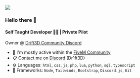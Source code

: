 ![](https://komarev.com/ghpvc/?username=Dr1ft3D)

### Hello there 👋

#### Self Taught Developer 👩‍💻 | Privete Pilot

Owner @ [Drift3D Community Discord](https://discord.gg/BjGm7NP9bX)<br>


- 💬 I'm mostly active within the [FiveM Community](https://forum.cfx.re)
- 📋 Contact me on [Discord](https://discord.com/users/925104384499658883) (Dr1ft3D)
- ⚙️ Languages: `html`, `css`, `js`, `php`, `lua`, `python`, `sql`, `typescript`
- 🧰 Frameworks: `Node`, `Tailwinds`, `Bootstrap`, `Discord.js`, `Git`
